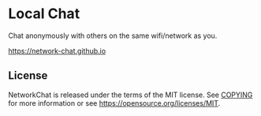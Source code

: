# Local Chat
Chat anonymously with others on the same wifi/network as you.

https://network-chat.github.io

## License
NetworkChat is released under the terms of the MIT license. See [COPYING](https://github.com/network-chat/network-chat.github.io) for more information or see https://opensource.org/licenses/MIT.
